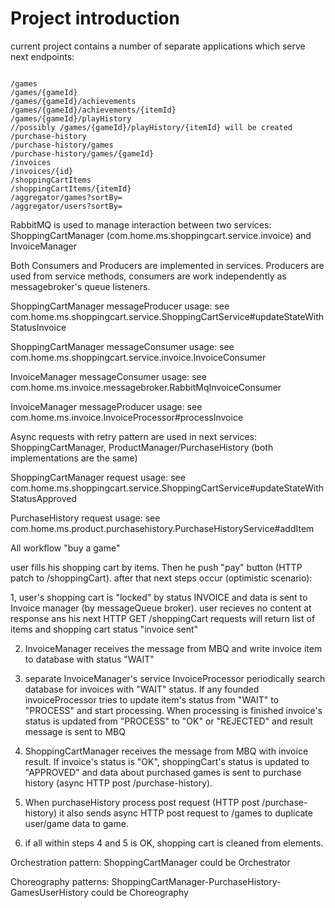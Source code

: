 
# Project introduction
current project contains a number of separate applications which serve next endpoints:
```

/games
/games/{gameId}
/games/{gameId}/achievements
/games/{gameId}/achievements/{itemId}
/games/{gameId}/playHistory
//possibly /games/{gameId}/playHistory/{itemId} will be created
/purchase-history
/purchase-history/games  
/purchase-history/games/{gameId} 
/invoices 
/invoices/{id} 
/shoppingCartItems
/shoppingCartItems/{itemId}
/aggregator/games?sortBy=
/aggregator/users?sortBy=

```

RabbitMQ is used to manage interaction between two services: ShoppingCartManager (com.home.ms.shoppingcart.service.invoice) and InvoiceManager

Both Consumers and Producers are implemented in services. Producers are used from service methods, consumers are work independently as messagebroker's queue listeners.
 
ShoppingCartManager messageProducer usage: see com.home.ms.shoppingcart.service.ShoppingCartService#updateStateWithStatusInvoice

ShoppingCartManager messageConsumer usage: see com.home.ms.shoppingcart.service.invoice.InvoiceConsumer

InvoiceManager messageConsumer usage: see com.home.ms.invoice.messagebroker.RabbitMqInvoiceConsumer

InvoiceManager messageProducer usage: see com.home.ms.invoice.InvoiceProcessor#processInvoice

Async requests with retry pattern are used in next services: ShoppingCartManager, ProductManager/PurchaseHistory (both implementations are the same)

ShoppingCartManager request usage: see com.home.ms.shoppingcart.service.ShoppingCartService#updateStateWithStatusApproved

PurchaseHistory request usage: see com.home.ms.product.purchasehistory.PurchaseHistoryService#addItem


All workflow "buy a game"

user fills his shopping cart by items. Then he push "pay" button (HTTP patch to /shoppingCart).
after that next steps occur (optimistic scenario):

1, user's shopping cart is "locked" by status INVOICE and data is sent to Invoice manager (by messageQueue broker). user recieves no content at response ans his next HTTP GET /shoppingCart requests will return list of items and shopping cart status "invoice sent"

2. InvoiceManager receives the message from MBQ and write invoice item to database with status "WAIT"

3. separate InvoiceManager's service InvoiceProcessor periodically search database for invoices with "WAIT" status. If any founded invoiceProcessor tries to update item's status from "WAIT" to "PROCESS" and start processing. When processing is finished invoice's status is updated from "PROCESS" to "OK" or "REJECTED" and result message is sent to MBQ

4. ShoppingCartManager receives the message from MBQ with invoice result. If invoice's status is "OK", shoppingCart's
 status is updated to "APPROVED" and data about purchased games is sent to purchase history (async HTTP post /purchase-history). 

5. When purchaseHistory process post request (HTTP post /purchase-history) it also sends async HTTP post request to /games to duplicate user/game data to game.

6. if all within steps 4 and 5 is OK, shopping cart is cleaned from elements.

Orchestration pattern: ShoppingCartManager could be Orchestrator

Choreography patterns: ShoppingCartManager-PurchaseHistory-GamesUserHistory could be Choreography
    


   